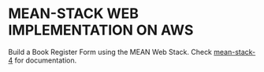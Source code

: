 # MEAN-STACK WEB IMPLEMENTATION ON AWS

Build a Book Register Form using the MEAN Web Stack. Check [mean-stack-4](https://github.com/brpo01/MEAN-STACK-4/blob/master/mean-stack-4.md) for documentation.
